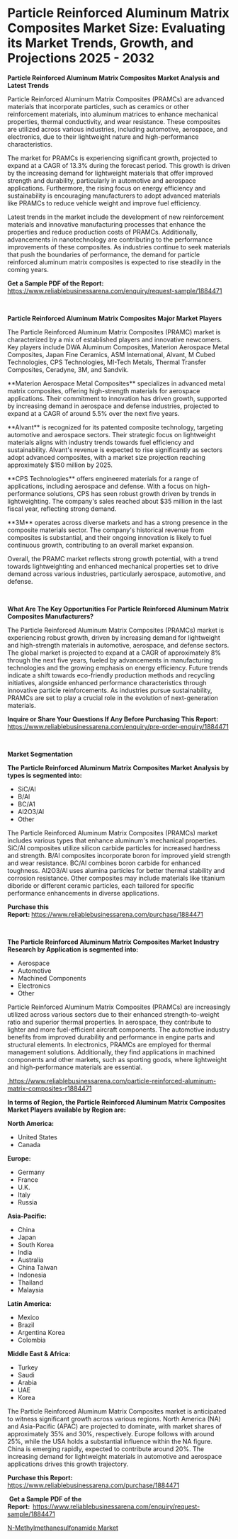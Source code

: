 <p><h1>Particle Reinforced Aluminum Matrix Composites Market Size: Evaluating its Market Trends, Growth, and Projections 2025 - 2032</h1></p><p><strong>Particle Reinforced Aluminum Matrix Composites Market Analysis and Latest Trends</strong></p>
<p><p>Particle Reinforced Aluminum Matrix Composites (PRAMCs) are advanced materials that incorporate particles, such as ceramics or other reinforcement materials, into aluminum matrices to enhance mechanical properties, thermal conductivity, and wear resistance. These composites are utilized across various industries, including automotive, aerospace, and electronics, due to their lightweight nature and high-performance characteristics.</p><p>The market for PRAMCs is experiencing significant growth, projected to expand at a CAGR of 13.3% during the forecast period. This growth is driven by the increasing demand for lightweight materials that offer improved strength and durability, particularly in automotive and aerospace applications. Furthermore, the rising focus on energy efficiency and sustainability is encouraging manufacturers to adopt advanced materials like PRAMCs to reduce vehicle weight and improve fuel efficiency.</p><p>Latest trends in the market include the development of new reinforcement materials and innovative manufacturing processes that enhance the properties and reduce production costs of PRAMCs. Additionally, advancements in nanotechnology are contributing to the performance improvements of these composites. As industries continue to seek materials that push the boundaries of performance, the demand for particle reinforced aluminum matrix composites is expected to rise steadily in the coming years.</p></p>
<p><strong>Get a Sample PDF of the Report:&nbsp;</strong> <a href="https://www.reliablebusinessarena.com/enquiry/request-sample/1884471?utm_campaign=2262&utm_medium=2&utm_source=Github&utm_content=ia&utm_term=04022025&utm_id=particle-reinforced-aluminum-matrix-composites">https://www.reliablebusinessarena.com/enquiry/request-sample/1884471</a></p>
<p>&nbsp;</p>
<p><strong>Particle Reinforced Aluminum Matrix Composites Major Market Players</strong></p>
<p><p>The Particle Reinforced Aluminum Matrix Composites (PRAMC) market is characterized by a mix of established players and innovative newcomers. Key players include DWA Aluminum Composites, Materion Aerospace Metal Composites, Japan Fine Ceramics, ASM International, Alvant, M Cubed Technologies, CPS Technologies, MI-Tech Metals, Thermal Transfer Composites, Ceradyne, 3M, and Sandvik.</p><p>**Materion Aerospace Metal Composites** specializes in advanced metal matrix composites, offering high-strength materials for aerospace applications. Their commitment to innovation has driven growth, supported by increasing demand in aerospace and defense industries, projected to expand at a CAGR of around 5.5% over the next five years.</p><p>**Alvant** is recognized for its patented composite technology, targeting automotive and aerospace sectors. Their strategic focus on lightweight materials aligns with industry trends towards fuel efficiency and sustainability. Alvant's revenue is expected to rise significantly as sectors adopt advanced composites, with a market size projection reaching approximately $150 million by 2025.</p><p>**CPS Technologies** offers engineered materials for a range of applications, including aerospace and defense. With a focus on high-performance solutions, CPS has seen robust growth driven by trends in lightweighting. The company's sales reached about $35 million in the last fiscal year, reflecting strong demand.</p><p>**3M** operates across diverse markets and has a strong presence in the composite materials sector. The company's historical revenue from composites is substantial, and their ongoing innovation is likely to fuel continuous growth, contributing to an overall market expansion.</p><p>Overall, the PRAMC market reflects strong growth potential, with a trend towards lightweighting and enhanced mechanical properties set to drive demand across various industries, particularly aerospace, automotive, and defense.</p></p>
<p>&nbsp;</p>
<p><strong>What Are The Key Opportunities For Particle Reinforced Aluminum Matrix Composites Manufacturers?</strong></p>
<p><p>The Particle Reinforced Aluminum Matrix Composites (PRAMCs) market is experiencing robust growth, driven by increasing demand for lightweight and high-strength materials in automotive, aerospace, and defense sectors. The global market is projected to expand at a CAGR of approximately 8% through the next five years, fueled by advancements in manufacturing technologies and the growing emphasis on energy efficiency. Future trends indicate a shift towards eco-friendly production methods and recycling initiatives, alongside enhanced performance characteristics through innovative particle reinforcements. As industries pursue sustainability, PRAMCs are set to play a crucial role in the evolution of next-generation materials.</p></p>
<p><strong>Inquire or Share Your Questions If Any Before Purchasing This Report:</strong> <a href="https://www.reliablebusinessarena.com/enquiry/pre-order-enquiry/1884471?utm_campaign=2262&utm_medium=2&utm_source=Github&utm_content=ia&utm_term=04022025&utm_id=particle-reinforced-aluminum-matrix-composites">https://www.reliablebusinessarena.com/enquiry/pre-order-enquiry/1884471</a></p>
<p>&nbsp;</p>
<p><strong>Market Segmentation</strong></p>
<p><strong>The Particle Reinforced Aluminum Matrix Composites Market Analysis by types is segmented into:</strong></p>
<p><ul><li>SiC/Al</li><li>B/Al</li><li>BC/A1</li><li>Al2O3/Al</li><li>Other</li></ul></p>
<p><p>The Particle Reinforced Aluminum Matrix Composites (PRAMCs) market includes various types that enhance aluminum's mechanical properties. SiC/Al composites utilize silicon carbide particles for increased hardness and strength. B/Al composites incorporate boron for improved yield strength and wear resistance. BC/Al combines boron carbide for enhanced toughness. Al2O3/Al uses alumina particles for better thermal stability and corrosion resistance. Other composites may include materials like titanium diboride or different ceramic particles, each tailored for specific performance enhancements in diverse applications.</p></p>
<p><strong>Purchase this Report:&nbsp;</strong><a href="https://www.reliablebusinessarena.com/purchase/1884471?utm_campaign=2262&utm_medium=2&utm_source=Github&utm_content=ia&utm_term=04022025&utm_id=particle-reinforced-aluminum-matrix-composites">https://www.reliablebusinessarena.com/purchase/1884471</a></p>
<p>&nbsp;</p>
<p><strong>The Particle Reinforced Aluminum Matrix Composites Market Industry Research by Application is segmented into:</strong></p>
<p><ul><li>Aerospace</li><li>Automotive</li><li>Machined Components</li><li>Electronics</li><li>Other</li></ul></p>
<p><p>Particle Reinforced Aluminum Matrix Composites (PRAMCs) are increasingly utilized across various sectors due to their enhanced strength-to-weight ratio and superior thermal properties. In aerospace, they contribute to lighter and more fuel-efficient aircraft components. The automotive industry benefits from improved durability and performance in engine parts and structural elements. In electronics, PRAMCs are employed for thermal management solutions. Additionally, they find applications in machined components and other markets, such as sporting goods, where lightweight and high-performance materials are essential.</p></p>
<p><a href="https://www.reliablebusinessarena.com/particle-reinforced-aluminum-matrix-composites-r1884471?utm_campaign=2262&utm_medium=2&utm_source=Github&utm_content=ia&utm_term=04022025&utm_id=particle-reinforced-aluminum-matrix-composites">&nbsp;https://www.reliablebusinessarena.com/particle-reinforced-aluminum-matrix-composites-r1884471</a></p>
<p><strong>In terms of Region, the Particle Reinforced Aluminum Matrix Composites Market Players available by Region are:</strong></p>
<p>
    <p> <strong> North America: </strong>
        <ul>
            <li>United States</li>
            <li>Canada</li>
        </ul>
        </p> 
    <p> <strong> Europe: </strong>
        <ul>
            <li>Germany</li>
            <li>France</li>
            <li>U.K.</li>
            <li>Italy</li>
            <li>Russia</li>
        </ul>
        </p> 
    <p> <strong> Asia-Pacific: </strong>
        <ul>
            <li>China</li>
            <li>Japan</li>
            <li>South Korea</li>
            <li>India</li>
            <li>Australia</li>
            <li>China Taiwan</li>
            <li>Indonesia</li>
            <li>Thailand</li>
            <li>Malaysia</li>
        </ul>
        </p> 
    <p> <strong> Latin America: </strong>
        <ul>
            <li>Mexico</li>
            <li>Brazil</li>
            <li>Argentina Korea</li>
            <li>Colombia</li>
        </ul>
        </p> 
    <p> <strong> Middle East & Africa: </strong>
        <ul>
            <li>Turkey</li>
            <li>Saudi</li>
            <li>Arabia</li>
            <li>UAE</li>
            <li>Korea</li>
        </ul>
    </p>
    </p>
<p><p>The Particle Reinforced Aluminum Matrix Composites market is anticipated to witness significant growth across various regions. North America (NA) and Asia-Pacific (APAC) are projected to dominate, with market shares of approximately 35% and 30%, respectively. Europe follows with around 25%, while the USA holds a substantial influence within the NA figure. China is emerging rapidly, expected to contribute around 20%. The increasing demand for lightweight materials in automotive and aerospace applications drives this growth trajectory.</p></p>
<p><strong>Purchase this Report: </strong><a href="https://www.reliablebusinessarena.com/purchase/1884471?utm_campaign=2262&utm_medium=2&utm_source=Github&utm_content=ia&utm_term=04022025&utm_id=particle-reinforced-aluminum-matrix-composites">https://www.reliablebusinessarena.com/purchase/1884471</a></p>
<p>&nbsp;<strong>Get a Sample PDF of the Report:&nbsp;&nbsp;</strong><a href="https://www.reliablebusinessarena.com/enquiry/request-sample/1884471?utm_campaign=2262&utm_medium=2&utm_source=Github&utm_content=ia&utm_term=04022025&utm_id=particle-reinforced-aluminum-matrix-composites">https://www.reliablebusinessarena.com/enquiry/request-sample/1884471</a></p>
<p><strong></strong></p>
<p><p><a href="https://github.com/JubayerMia832/Market-Research-Report-List-1/blob/main/n-methylmethanesulfonamide-market.md?utm_campaign=2262&utm_medium=2&utm_source=Github&utm_content=ia&utm_term=04022025&utm_id=particle-reinforced-aluminum-matrix-composites">N-Methylmethanesulfonamide Market</a></p></p>